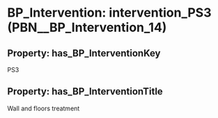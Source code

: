 # BP_Intervention: __intervention_PS3__ (PBN__BP_Intervention_14)

## Property: has_BP_InterventionKey

PS3

## Property: has_BP_InterventionTitle

Wall and floors treatment

